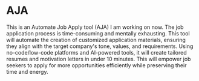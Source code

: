 # AJA
This is an Automate Job Apply tool (AJA) I am working on now. The job application process is time-consuming and mentally exhausting. This tool will automate the creation of customized application materials, ensuring they align with the target company's tone, values, and requirements. Using no-code/low-code platforms and AI-powered tools, it will create tailored resumes and motivation letters in under 10 minutes. This will empower job seekers to apply for more opportunities efficiently while preserving their time and energy.
